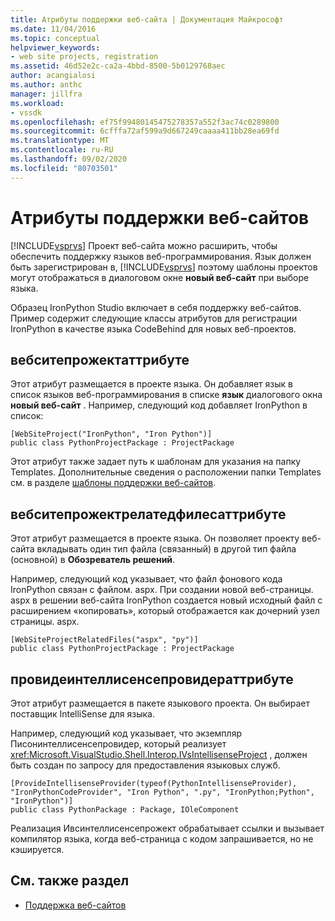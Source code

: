 ```yaml
---
title: Атрибуты поддержки веб-сайта | Документация Майкрософт
ms.date: 11/04/2016
ms.topic: conceptual
helpviewer_keywords:
- web site projects, registration
ms.assetid: 46d52e2c-ca2a-4bbd-8500-5b0129768aec
author: acangialosi
ms.author: anthc
manager: jillfra
ms.workload:
- vssdk
ms.openlocfilehash: ef75f99480145475278357a552f3ac74c0289800
ms.sourcegitcommit: 6cfffa72af599a9d667249caaaa411bb28ea69fd
ms.translationtype: MT
ms.contentlocale: ru-RU
ms.lasthandoff: 09/02/2020
ms.locfileid: "80703501"
---
```

# <a name="web-site-support-attributes"></a>Атрибуты поддержки веб-сайтов
[!INCLUDE[vsprvs](../../code-quality/includes/vsprvs_md.md)] Проект веб-сайта можно расширить, чтобы обеспечить поддержку языков веб-программирования. Язык должен быть зарегистрирован в, [!INCLUDE[vsprvs](../../code-quality/includes/vsprvs_md.md)] поэтому шаблоны проектов могут отображаться в диалоговом окне **новый веб-сайт** при выборе языка.

Образец IronPython Studio включает в себя поддержку веб-сайтов. Пример содержит следующие классы атрибутов для регистрации IronPython в качестве языка CodeBehind для новых веб-проектов.

## <a name="websiteprojectattribute"></a>вебситепрожектаттрибуте
 Этот атрибут размещается в проекте языка. Он добавляет язык в список языков веб-программирования в списке **язык** диалогового окна **новый веб-сайт** . Например, следующий код добавляет IronPython в список:

```
[WebSiteProject("IronPython", "Iron Python")]
public class PythonProjectPackage : ProjectPackage
```

 Этот атрибут также задает путь к шаблонам для указания на папку Templates. Дополнительные сведения о расположении папки Templates см. в разделе [шаблоны поддержки веб-сайтов](../../extensibility/internals/web-site-support-templates.md).

## <a name="websiteprojectrelatedfilesattribute"></a>вебситепрожектрелатедфилесаттрибуте
 Этот атрибут размещается в проекте языка. Он позволяет проекту веб-сайта вкладывать один тип файла (связанный) в другой тип файла (основной) в **Обозреватель решений**.

 Например, следующий код указывает, что файл фонового кода IronPython связан с файлом. aspx. При создании новой веб-страницы. aspx в решении веб-сайта IronPython создается новый исходный файл с расширением «копировать», который отображается как дочерний узел страницы. aspx.

```
[WebSiteProjectRelatedFiles("aspx", "py")]
public class PythonProjectPackage : ProjectPackage
```

## <a name="provideintellisenseproviderattribute"></a>провидеинтеллисенсепровидераттрибуте
 Этот атрибут размещается в пакете языкового проекта. Он выбирает поставщик IntelliSense для языка.

 Например, следующий код указывает, что экземпляр Писонинтеллисенсепровидер, который реализует <xref:Microsoft.VisualStudio.Shell.Interop.IVsIntellisenseProject> , должен быть создан по запросу для предоставления языковых служб.

```
[ProvideIntellisenseProvider(typeof(PythonIntellisenseProvider), "IronPythonCodeProvider", "Iron Python", ".py", "IronPython;Python", "IronPython")]
public class PythonPackage : Package, IOleComponent
```

 Реализация Ивсинтеллисенсепрожект обрабатывает ссылки и вызывает компилятор языка, когда веб-страница с кодом запрашивается, но не кэшируется.

## <a name="see-also"></a>См. также раздел
- [Поддержка веб-сайтов](../../extensibility/internals/web-site-support.md)
